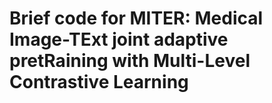# Brief code for MITER: Medical Image-TExt joint adaptive pretRaining with Multi-Level Contrastive Learning
